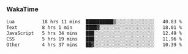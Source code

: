 ### WakaTime

<!--START_SECTION:waka-->

```txt
Lua          18 hrs 11 mins  ██████████▒░░░░░░░░░░░░░░   40.83 %
Text         8 hrs 1 min     ████▓░░░░░░░░░░░░░░░░░░░░   18.01 %
JavaScript   5 hrs 34 mins   ███░░░░░░░░░░░░░░░░░░░░░░   12.49 %
CSS          5 hrs 19 mins   ███░░░░░░░░░░░░░░░░░░░░░░   11.96 %
Other        4 hrs 37 mins   ██▓░░░░░░░░░░░░░░░░░░░░░░   10.39 %
```

<!--END_SECTION:waka-->
